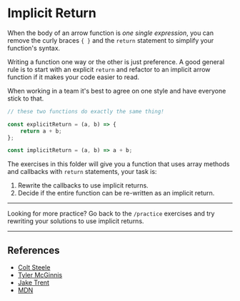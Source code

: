# Implicit Return

When the body of an arrow function is _one single expression_, you can remove
the curly braces `{ }` and the `return` statement to simplify your function's
syntax.

Writing a function one way or the other is just preference. A good general rule
is to start with an explicit `return` and refactor to an implicit arrow function
if it makes your code easier to read.

When working in a team it's best to agree on one style and have everyone stick
to that.

```js
// these two functions do exactly the same thing!

const explicitReturn = (a, b) => {
	return a + b;
};

const implicitReturn = (a, b) => a + b;
```

The exercises in this folder will give you a function that uses array methods
and callbacks with `return` statements, your task is:

1. Rewrite the callbacks to use implicit returns.
2. Decide if the entire function can be re-written as an implicit return.

---

Looking for more practice? Go back to the `/practice` exercises and try
rewriting your solutions to use implicit returns.

---

## References

- [Colt Steele](https://www.youtube.com/watch?v=thXp0_py9X4)
- [Tyler McGinnis](https://ui.dev/arrow-functions/)
- [Jake Trent](https://jaketrent.com/post/javascript-arrow-function-return-rules)
- [MDN](https://developer.mozilla.org/en-US/docs/Web/JavaScript/Reference/Functions/Arrow_functions)
